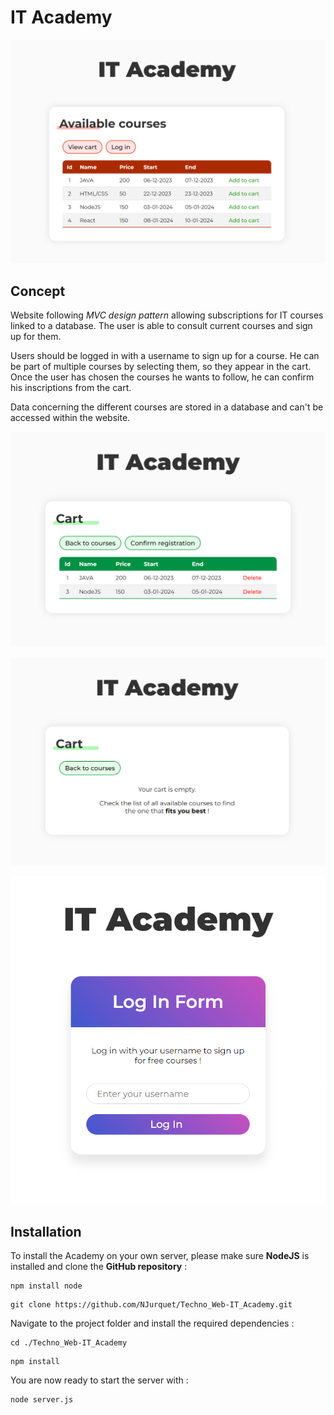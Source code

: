 # IT Academy

![Homepage of IT Academy displaying all available courses.](public/images/available_courses.png)

## Concept

Website following _MVC design pattern_ allowing subscriptions for IT courses linked to a database.
The user is able to consult current courses and sign up for them.

Users should be logged in with a username to sign up for a course. He can be part of multiple courses by selecting them, so they appear in the cart. Once the user has chosen the courses he wants to follow, he can confirm his inscriptions from the cart.

Data concerning the different courses are stored in a database and can't be accessed within the website.

![Page displaying your cart with courses you want to sign up to.](public/images/cart.png)

![Page displaying your empty cart.](public/images/empty_cart.png)

![Login page](public/images/login.png)

## Installation

To install the Academy on your own server, please make sure **NodeJS** is installed and clone the **GitHub repository** :

```shell
npm install node
```

```shell
git clone https://github.com/NJurquet/Techno_Web-IT_Academy.git
```

Navigate to the project folder and install the required dependencies :

```shell
cd ./Techno_Web-IT_Academy
```

```shell
npm install
```

You are now ready to start the server with :

```shell
node server.js
```
